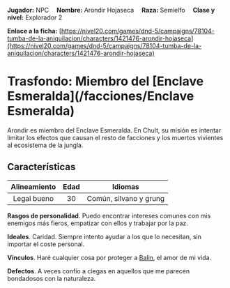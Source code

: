 **Jugador:** NPC  &emsp;**Nombre:** Arondir Hojaseca &emsp;**Raza:** Semielfo &emsp;**Clase y nivel:** Explorador 2

**Enlace a la ficha:** [https://nivel20.com/games/dnd-5/campaigns/78104-tumba-de-la-aniquilacion/characters/1421476-arondir-hojaseca](https://nivel20.com/games/dnd-5/campaigns/78104-tumba-de-la-aniquilacion/characters/1421476-arondir-hojaseca)

# Trasfondo: Miembro del [Enclave Esmeralda](/facciones/Enclave Esmeralda)

Arondir es miembro del Enclave Esmeralda. En Chult, su misión es intentar limitar
los efectos que causan el resto de facciones y los muertos vivientes al ecosistema
de la jungla.

## Características

| Alineamiento | Edad | Idiomas |
|:---------:|:---------:|:---------:|
| Legal bueno | 30 | Común, silvano y grung |

**Rasgos de personalidad**. Puedo encontrar intereses comunes con mis enemigos más fieros, empatizar con ellos y trabajar por la paz.

**Ideales**. Caridad. Siempre intento ayudar a los que lo necesitan, sin importar el coste personal.

**Vínculos**. Haré cualquier cosa por proteger a [Balin](npcs/Balin), el amor de mi vida.

**Defectos**. A veces confío a ciegas en aquellos que me parecen bondadosos con la naturaleza.
